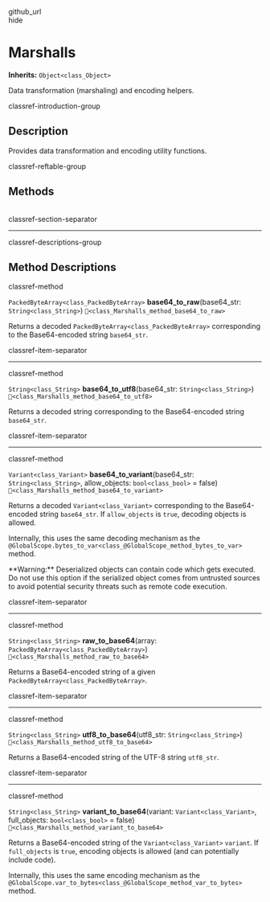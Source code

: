 github\_url  
hide

# Marshalls

**Inherits:** `Object<class_Object>`

Data transformation (marshaling) and encoding helpers.

classref-introduction-group

## Description

Provides data transformation and encoding utility functions.

classref-reftable-group

## Methods

<table>
<tbody>
<tr>
</tr>
<tr>
</tr>
<tr>
</tr>
<tr>
</tr>
<tr>
</tr>
<tr>
</tr>
</tbody>
</table>

classref-section-separator

------------------------------------------------------------------------

classref-descriptions-group

## Method Descriptions

classref-method

`PackedByteArray<class_PackedByteArray>`
**base64\_to\_raw**(base64\_str: `String<class_String>`)
`🔗<class_Marshalls_method_base64_to_raw>`

Returns a decoded `PackedByteArray<class_PackedByteArray>` corresponding
to the Base64-encoded string `base64_str`.

classref-item-separator

------------------------------------------------------------------------

classref-method

`String<class_String>` **base64\_to\_utf8**(base64\_str:
`String<class_String>`) `🔗<class_Marshalls_method_base64_to_utf8>`

Returns a decoded string corresponding to the Base64-encoded string
`base64_str`.

classref-item-separator

------------------------------------------------------------------------

classref-method

`Variant<class_Variant>` **base64\_to\_variant**(base64\_str:
`String<class_String>`, allow\_objects: `bool<class_bool>` = false)
`🔗<class_Marshalls_method_base64_to_variant>`

Returns a decoded `Variant<class_Variant>` corresponding to the
Base64-encoded string `base64_str`. If `allow_objects` is `true`,
decoding objects is allowed.

Internally, this uses the same decoding mechanism as the
`@GlobalScope.bytes_to_var<class_@GlobalScope_method_bytes_to_var>`
method.

\*\*Warning:\*\* Deserialized objects can contain code which gets
executed. Do not use this option if the serialized object comes from
untrusted sources to avoid potential security threats such as remote
code execution.

classref-item-separator

------------------------------------------------------------------------

classref-method

`String<class_String>` **raw\_to\_base64**(array:
`PackedByteArray<class_PackedByteArray>`)
`🔗<class_Marshalls_method_raw_to_base64>`

Returns a Base64-encoded string of a given
`PackedByteArray<class_PackedByteArray>`.

classref-item-separator

------------------------------------------------------------------------

classref-method

`String<class_String>` **utf8\_to\_base64**(utf8\_str:
`String<class_String>`) `🔗<class_Marshalls_method_utf8_to_base64>`

Returns a Base64-encoded string of the UTF-8 string `utf8_str`.

classref-item-separator

------------------------------------------------------------------------

classref-method

`String<class_String>` **variant\_to\_base64**(variant:
`Variant<class_Variant>`, full\_objects: `bool<class_bool>` = false)
`🔗<class_Marshalls_method_variant_to_base64>`

Returns a Base64-encoded string of the `Variant<class_Variant>`
`variant`. If `full_objects` is `true`, encoding objects is allowed (and
can potentially include code).

Internally, this uses the same encoding mechanism as the
`@GlobalScope.var_to_bytes<class_@GlobalScope_method_var_to_bytes>`
method.
